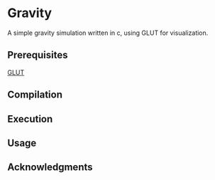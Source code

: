 # Gravity

A simple gravity simulation written in c, using GLUT for visualization.

## Prerequisites

[GLUT](https://www.opengl.org/resources/libraries/glut)

## Compilation

## Execution

## Usage

## Acknowledgments
